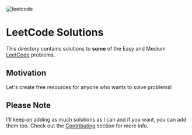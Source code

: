 ![leetcode](https://github.com/alpha037/Data-Structures-and-Algorithms/tree/main/LeetCode/img/leetcode.png)

# LeetCode Solutions

This directory contains solutions to **some** of the Easy and Medium [LeetCode](https://leetcode.come/problemset/all) problems.

## Motivation

Let's create free resources for anyone who wants to solve problems!

## Please Note

I'll keep on adding as much solutions as I can and if you want, you can add them too. Check out the [Contributing](https://github.com/alpha037/Data-Structures-and-Algorithms#contributing) section for more info.
